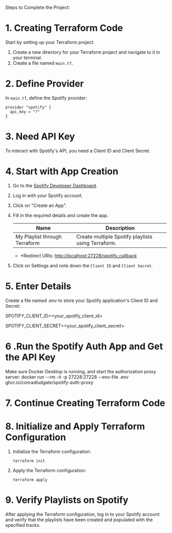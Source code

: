 Steps to Complete the Project:

# 1. Creating Terraform Code

Start by setting up your Terraform project.

1. Create a new directory for your Terraform project and navigate to it in your terminal.
2. Create a file named `main.tf`.

# 2. Define Provider

In `main.tf`, define the Spotify provider:

```
provider "spotify" {
  api_key = "?"
}
```
# 3. Need API Key

To interact with Spotify's API, you need a Client ID and Client Secret.

# 4. Start with App Creation

1. Go to the [Spotify Developer Dashboard](https://developer.spotify.com/dashboard/).
2. Log in with your Spotify account.
3. Click on "Create an App".
4. Fill in the required details and create the app.
    
    
    | Name                          | Description                                        |
    | ---                           | ---                                                |
    | My Playlist through Terraform | Create multiple Spotify playlists using Terraform. |
    - *Redirect URIs: [http://localhost:27228/spotify_callback](http://localhost:27228/spotify_callback**)

1. Click on Settings and note down the `Client ID` and `Client Secret`.

# 5. Enter Details
Create a file named .env to store your Spotify application's Client ID and Secret:

SPOTIFY_CLIENT_ID=<your_spotify_client_id>

SPOTIFY_CLIENT_SECRET=<your_spotify_client_secret>

# 6 .Run the Spotify Auth App and Get the API Key
Make sure Docker Desktop is running, and start the authorization proxy server:
docker run --rm -it -p 27228:27228 --env-file .env ghcr.io/conradludgate/spotify-auth-proxy
# 7. Continue Creating Terraform Code

# 8. Initialize and Apply Terraform Configuration

1. Initialize the Terraform configuration:
    ```
    terraform init
    
    ```
2. Apply the Terraform configuration:
    
    ```
    terraform apply
    
    ```
# 9. Verify Playlists on Spotify

After applying the Terraform configuration, log in to your Spotify account and verify that the playlists have been created and populated with the specified tracks.
